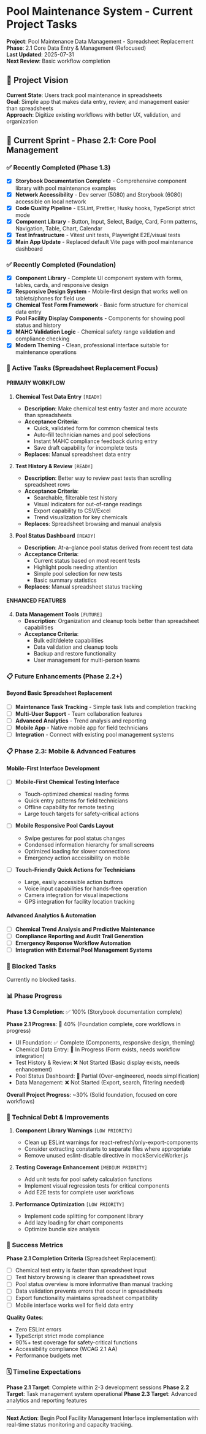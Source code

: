 # Pool Maintenance System - Current Project Tasks

**Project**: Pool Maintenance Data Management - Spreadsheet Replacement  
**Phase**: 2.1 Core Data Entry & Management (Refocused)  
**Last Updated**: 2025-07-31  
**Next Review**: Basic workflow completion

## 🎯 Project Vision

**Current State**: Users track pool maintenance in spreadsheets  
**Goal**: Simple app that makes data entry, review, and management easier than spreadsheets  
**Approach**: Digitize existing workflows with better UX, validation, and organization

## 🎯 Current Sprint - Phase 2.1: Core Pool Management

### ✅ Recently Completed (Phase 1.3)

- [x] **Storybook Documentation Complete** - Comprehensive component library with pool maintenance examples
- [x] **Network Accessibility** - Dev server (5080) and Storybook (6080) accessible on local network
- [x] **Code Quality Pipeline** - ESLint, Prettier, Husky hooks, TypeScript strict mode
- [x] **Component Library** - Button, Input, Select, Badge, Card, Form patterns, Navigation, Table, Chart, Calendar
- [x] **Test Infrastructure** - Vitest unit tests, Playwright E2E/visual tests
- [x] **Main App Update** - Replaced default Vite page with pool maintenance dashboard

### ✅ Recently Completed (Foundation)

- [x] **Component Library** - Complete UI component system with forms, tables, cards, and responsive design
- [x] **Responsive Design System** - Mobile-first design that works well on tablets/phones for field use
- [x] **Chemical Test Form Framework** - Basic form structure for chemical data entry
- [x] **Pool Facility Display Components** - Components for showing pool status and history
- [x] **MAHC Validation Logic** - Chemical safety range validation and compliance checking
- [x] **Modern Theming** - Clean, professional interface suitable for maintenance operations

### 🚧 Active Tasks (Spreadsheet Replacement Focus)

#### PRIMARY WORKFLOW

1. **Chemical Test Data Entry** `[READY]`
   - **Description**: Make chemical test entry faster and more accurate than spreadsheets
   - **Acceptance Criteria**:
     - Quick, validated form for common chemical tests
     - Auto-fill technician names and pool selections
     - Instant MAHC compliance feedback during entry
     - Save draft capability for incomplete tests
   - **Replaces**: Manual spreadsheet data entry

2. **Test History & Review** `[READY]`
   - **Description**: Better way to review past tests than scrolling spreadsheet rows
   - **Acceptance Criteria**:
     - Searchable, filterable test history
     - Visual indicators for out-of-range readings
     - Export capability to CSV/Excel
     - Trend visualization for key chemicals
   - **Replaces**: Spreadsheet browsing and manual analysis

3. **Pool Status Dashboard** `[READY]`
   - **Description**: At-a-glance pool status derived from recent test data
   - **Acceptance Criteria**:
     - Current status based on most recent tests
     - Highlight pools needing attention
     - Simple pool selection for new tests
     - Basic summary statistics
   - **Replaces**: Manual spreadsheet status tracking

#### ENHANCED FEATURES

4. **Data Management Tools** `[FUTURE]`
   - **Description**: Organization and cleanup tools better than spreadsheet capabilities
   - **Acceptance Criteria**:
     - Bulk edit/delete capabilities
     - Data validation and cleanup tools
     - Backup and restore functionality
     - User management for multi-person teams

### 📋 Future Enhancements (Phase 2.2+)

#### Beyond Basic Spreadsheet Replacement

- [ ] **Maintenance Task Tracking** - Simple task lists and completion tracking
- [ ] **Multi-User Support** - Team collaboration features
- [ ] **Advanced Analytics** - Trend analysis and reporting
- [ ] **Mobile App** - Native mobile app for field technicians
- [ ] **Integration** - Connect with existing pool management systems

### 📋 Phase 2.3: Mobile & Advanced Features

#### Mobile-First Interface Development

- [ ] **Mobile-First Chemical Testing Interface**
  - Touch-optimized chemical reading forms
  - Quick entry patterns for field technicians
  - Offline capability for remote testing
  - Large touch targets for safety-critical actions

- [ ] **Mobile Responsive Pool Cards Layout**
  - Swipe gestures for pool status changes
  - Condensed information hierarchy for small screens
  - Optimized loading for slower connections
  - Emergency action accessibility on mobile

- [ ] **Touch-Friendly Quick Actions for Technicians**
  - Large, easily accessible action buttons
  - Voice input capabilities for hands-free operation
  - Camera integration for visual inspections
  - GPS integration for facility location tracking

#### Advanced Analytics & Automation

- [ ] **Chemical Trend Analysis and Predictive Maintenance**
- [ ] **Compliance Reporting and Audit Trail Generation**
- [ ] **Emergency Response Workflow Automation**
- [ ] **Integration with External Pool Management Systems**

### 🚫 Blocked Tasks

Currently no blocked tasks.

### 📊 Phase Progress

**Phase 1.3 Completion**: ✅ 100% (Storybook documentation complete)

**Phase 2.1 Progress**: 🚧 40% (Foundation complete, core workflows in progress)

- UI Foundation: ✅ Complete (Components, responsive design, theming)
- Chemical Data Entry: 🚧 In Progress (Form exists, needs workflow integration)
- Test History & Review: ❌ Not Started (Basic display exists, needs enhancement)
- Pool Status Dashboard: 🚧 Partial (Over-engineered, needs simplification)
- Data Management: ❌ Not Started (Export, search, filtering needed)

**Overall Project Progress**: ~30% (Solid foundation, focused on core workflows)

### 🔧 Technical Debt & Improvements

1. **Component Library Warnings** `[LOW PRIORITY]`
   - Clean up ESLint warnings for react-refresh/only-export-components
   - Consider extracting constants to separate files where appropriate
   - Remove unused eslint-disable directive in mockServiceWorker.js

2. **Testing Coverage Enhancement** `[MEDIUM PRIORITY]`
   - Add unit tests for pool safety calculation functions
   - Implement visual regression tests for critical components
   - Add E2E tests for complete user workflows

3. **Performance Optimization** `[LOW PRIORITY]`
   - Implement code splitting for component library
   - Add lazy loading for chart components
   - Optimize bundle size analysis

### 🎯 Success Metrics

**Phase 2.1 Completion Criteria** (Spreadsheet Replacement):

- [ ] Chemical test entry is faster than spreadsheet input
- [ ] Test history browsing is clearer than spreadsheet rows
- [ ] Pool status overview is more informative than manual tracking
- [ ] Data validation prevents errors that occur in spreadsheets
- [ ] Export functionality maintains spreadsheet compatibility
- [ ] Mobile interface works well for field data entry

**Quality Gates**:

- Zero ESLint errors
- TypeScript strict mode compliance
- 90%+ test coverage for safety-critical functions
- Accessibility compliance (WCAG 2.1 AA)
- Performance budgets met

### 🗓️ Timeline Expectations

**Phase 2.1 Target**: Complete within 2-3 development sessions
**Phase 2.2 Target**: Task management system operational
**Phase 2.3 Target**: Advanced analytics and reporting features

---

**Next Action**: Begin Pool Facility Management Interface implementation with real-time status monitoring and capacity tracking.
